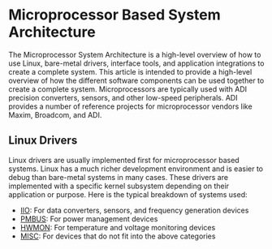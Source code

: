 # Microprocessor Based System Architecture

The Microprocessor System Architecture is a high-level overview of how to use Linux, bare-metal drivers, interface tools, and application integrations to create a complete system. This article is intended to provide a high-level overview of how the different software components can be used together to create a complete system. Microprocessors are typically used with ADI precision converters, sensors, and other low-speed peripherals. ADI provides a number of reference projects for microprocessor vendors like Maxim, Broadcom, and ADI.

## Linux Drivers

Linux drivers are usually implemented first for microprocessor based systems. Linux has a much richer development environment and is easier to debug than bare-metal systems in many cases. These drivers are implemented with a specific kernel subsystem depending on their application or purpose. Here is the typical breakdown of systems used:
- [IIO](https://wiki.analog.com/software/linux/docs/iio/iio): For data converters, sensors, and frequency generation devices
- [PMBUS](https://wiki.analog.com/software/linux/docs/pmbus): For power management devices
- [HWMON](https://wiki.analog.com/software/linux/docs/hwmon): For temperature and voltage monitoring devices
- [MISC](https://wiki.analog.com/software/linux/docs/misc): For devices that do not fit into the above categories

